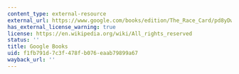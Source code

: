 ```yaml
---
content_type: external-resource
external_url: https://www.google.com/books/edition/The_Race_Card/pd8yDwAAQBAJ?hl=en&gbpv=1&dq=The+Race+Card:+Campaign+Strategy,+Implicit+Messages,+and+the+Norm+of+Equality&printsec=frontcover
has_external_license_warning: true
license: https://en.wikipedia.org/wiki/All_rights_reserved
status: ''
title: Google Books
uid: f1fb791d-7c3f-478f-b076-eaab79899a67
wayback_url: ''
---
```

